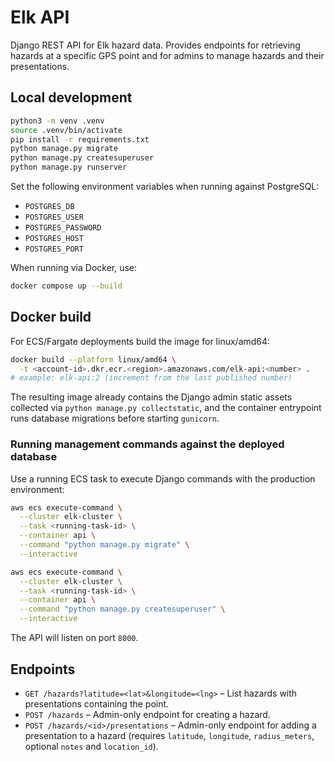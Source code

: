 # Elk API

Django REST API for Elk hazard data. Provides endpoints for retrieving hazards at a specific GPS point and for admins to manage hazards and their presentations.

## Local development

```bash
python3 -m venv .venv
source .venv/bin/activate
pip install -r requirements.txt
python manage.py migrate
python manage.py createsuperuser
python manage.py runserver
```

Set the following environment variables when running against PostgreSQL:

- `POSTGRES_DB`
- `POSTGRES_USER`
- `POSTGRES_PASSWORD`
- `POSTGRES_HOST`
- `POSTGRES_PORT`

When running via Docker, use:

```bash
docker compose up --build
```

## Docker build

For ECS/Fargate deployments build the image for linux/amd64:

```bash
docker build --platform linux/amd64 \
  -t <account-id>.dkr.ecr.<region>.amazonaws.com/elk-api:<number> .
# example: elk-api:2 (increment from the last published number)
```

The resulting image already contains the Django admin static assets collected via `python manage.py collectstatic`, and the container entrypoint runs database migrations before starting `gunicorn`.

### Running management commands against the deployed database

Use a running ECS task to execute Django commands with the production environment:

```bash
aws ecs execute-command \
  --cluster elk-cluster \
  --task <running-task-id> \
  --container api \
  --command "python manage.py migrate" \
  --interactive

aws ecs execute-command \
  --cluster elk-cluster \
  --task <running-task-id> \
  --container api \
  --command "python manage.py createsuperuser" \
  --interactive
```

The API will listen on port `8000`.

## Endpoints

- `GET /hazards?latitude=<lat>&longitude=<lng>` – List hazards with presentations containing the point.
- `POST /hazards` – Admin-only endpoint for creating a hazard.
- `POST /hazards/<id>/presentations` – Admin-only endpoint for adding a presentation to a hazard (requires `latitude`, `longitude`, `radius_meters`, optional `notes` and `location_id`).
